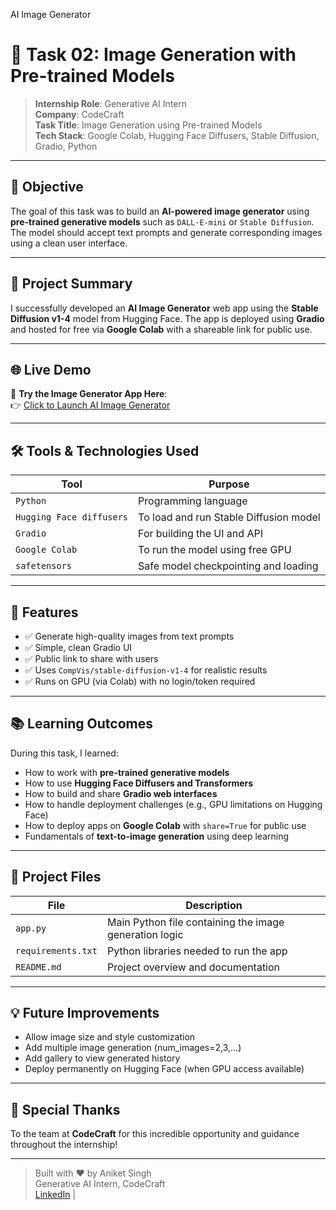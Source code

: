AI Image Generator

# 🧠 Task 02: Image Generation with Pre-trained Models

> **Internship Role**: Generative AI Intern  
> **Company**: CodeCraft  
> **Task Title**: Image Generation using Pre-trained Models  
> **Tech Stack**: Google Colab, Hugging Face Diffusers, Stable Diffusion, Gradio, Python

---

## 🎯 Objective

The goal of this task was to build an **AI-powered image generator** using **pre-trained generative models** such as `DALL·E-mini` or `Stable Diffusion`. The model should accept text prompts and generate corresponding images using a clean user interface.

---

## 🚀 Project Summary

I successfully developed an **AI Image Generator** web app using the **Stable Diffusion v1-4** model from Hugging Face. The app is deployed using **Gradio** and hosted for free via **Google Colab** with a shareable link for public use.

---

## 🌐 Live Demo

🔗 **Try the Image Generator App Here**:  
👉 [Click to Launch AI Image Generator](https://29eb9964131f2fef8c.gradio.live/)



---

## 🛠️ Tools & Technologies Used

| Tool | Purpose |
|------|---------|
| `Python` | Programming language |
| `Hugging Face diffusers` | To load and run Stable Diffusion model |
| `Gradio` | For building the UI and API |
| `Google Colab` | To run the model using free GPU |
| `safetensors` | Safe model checkpointing and loading |

---

## 🧪 Features

- ✅ Generate high-quality images from text prompts
- ✅ Simple, clean Gradio UI
- ✅ Public link to share with users
- ✅ Uses `CompVis/stable-diffusion-v1-4` for realistic results
- ✅ Runs on GPU (via Colab) with no login/token required

---

## 📚 Learning Outcomes

During this task, I learned:

- How to work with **pre-trained generative models**
- How to use **Hugging Face Diffusers and Transformers**
- How to build and share **Gradio web interfaces**
- How to handle deployment challenges (e.g., GPU limitations on Hugging Face)
- How to deploy apps on **Google Colab** with `share=True` for public use
- Fundamentals of **text-to-image generation** using deep learning

---

## 📁 Project Files

| File | Description |
|------|-------------|
| `app.py` | Main Python file containing the image generation logic |
| `requirements.txt` | Python libraries needed to run the app |
| `README.md` | Project overview and documentation |

---

## 💡 Future Improvements

- Allow image size and style customization
- Add multiple image generation (num_images=2,3,...)
- Add gallery to view generated history
- Deploy permanently on Hugging Face (when GPU access available)

---

## 👏 Special Thanks

To the team at **CodeCraft** for this incredible opportunity and guidance throughout the internship!

---

> Built with ❤️ by Aniket Singh  
> Generative AI Intern, CodeCraft  
> [LinkedIn](https://linkedin.com/in/aniket-singh7as) | 

